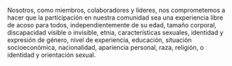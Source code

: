 
Nosotros, como miembros, colaboradores y líderes, nos comprometemos a hacer que la participación en nuestra comunidad sea una experiencia libre de acoso para todos, independientemente de su edad, tamaño corporal, discapacidad visible o invisible, etnia, características sexuales, identidad y expresión de género, nivel de experiencia, educación, situación socioeconómica, nacionalidad, apariencia personal, raza, religión, o identidad y orientación sexual.